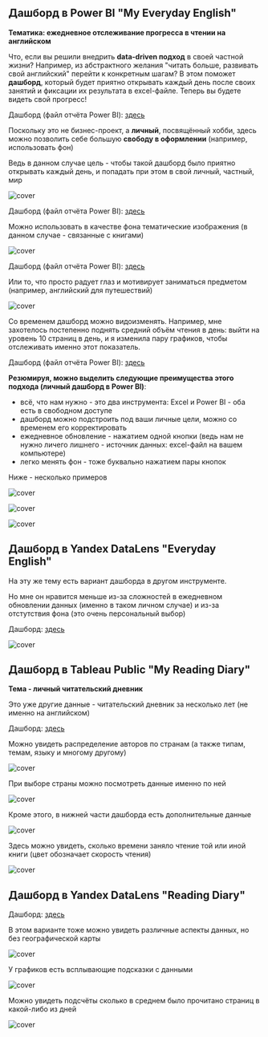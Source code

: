 ## Дашборд в Power BI "My Everyday English"
**Тематика: ежедневное отслеживание прогресса в чтении на английском**

Что, если вы решили внедрить **data-driven подход** в своей частной жизни? Например, из абстрактного желания "читать больше, развивать свой английский" перейти к конкретным шагам? В этом поможет **дашборд**, который будет приятно открывать каждый день после своих занятий и  фиксации их результата в excel-файле. Теперь вы будете видеть свой прогресс!

Дашборд (файл отчёта Power BI): [здесь](https://github.com/Malakhova-Natalya/Personal_project/blob/main/reading_diary_project_tableau/English%20Reading%20Diary%20Dashboard.pbix "здесь")

Поскольку это не бизнес-проект, а **личный**, посвящённый хобби, здесь можно позволить себе большую **свободу в оформлении** (например, использовать фон)


Ведь в данном случае цель - чтобы такой дашборд было приятно открывать каждый день, и попадать при этом в свой личный, частный, мир

![cover](https://github.com/Malakhova-Natalya/Personal_project/blob/main/reading_diary_project_tableau/09.png)



Дашборд (файл отчёта Power BI): [здесь](https://github.com/Malakhova-Natalya/Personal_project/blob/main/reading_diary_project_tableau/English%20Reading%20Diary%20Dashboard%202.pbix "здесь")

Можно использовать в качестве фона тематические изображения (в данном случае - связанные с книгами)


![cover](https://github.com/Malakhova-Natalya/Personal_project/blob/main/reading_diary_project_tableau/10.png)

Дашборд (файл отчёта Power BI): [здесь](https://github.com/Malakhova-Natalya/Personal_project/blob/main/reading_diary_project_tableau/English%20Reading%20Diary%20Dashboard%203.pbix "здесь")


Или то, что просто радует глаз и мотивирует заниматься предметом (например, английский для путешествий)


![cover](https://github.com/Malakhova-Natalya/Personal_project/blob/main/reading_diary_project_tableau/11.png)

Со временем дашборд можно видоизменять. Например, мне захотелось постепенно поднять средний объём чтения в день: выйти на уровень 10 страниц в день, и я изменила пару графиков, чтобы отслеживать именно этот показатель.

Дашборд (файл отчёта Power BI): [здесь](https://github.com/Malakhova-Natalya/Personal_project/blob/main/reading_diary_project_tableau/English%20Reading%20Diary%20Dashboard%204.pbix "здесь")


**Резюмируя, можно выделить следующие преимущества этого подхода (личный дашборд в Power BI)**:
- всё, что нам нужно - это два инструмента: Excel и Power BI - оба есть в свободном доступе
- дашборд можно подстроить под ваши личные цели, можно со временем его корректировать
- ежедневное обновление - нажатием одной кнопки (ведь нам не нужно личего лишнего - источник данных: excel-файл на вашем компьютере)
- легко менять фон - тоже буквально нажатием пары кнопок

Ниже - несколько примеров 

![cover](https://github.com/Malakhova-Natalya/Personal_project/blob/main/reading_diary_project_tableau/12.png)


![cover](https://github.com/Malakhova-Natalya/Personal_project/blob/main/reading_diary_project_tableau/13.png)


![cover](https://github.com/Malakhova-Natalya/Personal_project/blob/main/reading_diary_project_tableau/14.png)

## Дашборд в Yandex DataLens "Everyday English"

На эту же тему есть вариант дашборда в другом инструменте. 

Но мне он нравится меньше из-за сложностей в ежедневном обновлении данных (именно в таком личном случае) и из-за отстутствия фона (это очень персональный выбор)

Дашборд: [здесь](https://datalens.yandex.ru/ua1qsxql58o2j-everyday-english "здесь")


![cover](https://github.com/Malakhova-Natalya/Personal_project/blob/main/reading_diary_project_tableau/08.png)


## Дашборд в Tableau Public "My Reading Diary"
**Тема - личный читательский дневник**

Это уже другие данные - читательский дневник за несколько лет (не именно на английском)

Дашборд: [здесь](https://public.tableau.com/app/profile/natalya.malakhova/viz/MyReadingDiary_16992005207370/MyReadingDiaryDashboard?publish=yes "здесь")

Можно увидеть распределение авторов по странам (а также типам, темам, языку и многому другому)


![cover](https://github.com/Malakhova-Natalya/Personal_project/blob/main/reading_diary_project_tableau/01.png)


При выборе страны можно посмотреть данные именно по ней


![cover](https://github.com/Malakhova-Natalya/Personal_project/blob/main/reading_diary_project_tableau/02.png)


Кроме этого, в нижней части дашборда есть дополнительные данные


![cover](https://github.com/Malakhova-Natalya/Personal_project/blob/main/reading_diary_project_tableau/03.png)


Здесь можно увидеть, сколько времени заняло чтение той или иной книги (цвет обозначает скорость чтения)


![cover](https://github.com/Malakhova-Natalya/Personal_project/blob/main/reading_diary_project_tableau/04.png)

## Дашборд в Yandex DataLens "Reading Diary"

Дашборд: [здесь](https://datalens.yandex.ru/5l8vifbefa88u-reading-diary "здесь")


В этом варианте тоже можно увидеть различные аспекты данных, но без географической карты


![cover](https://github.com/Malakhova-Natalya/Personal_project/blob/main/reading_diary_project_tableau/05.png)


У графиков есть всплывающие подсказки с данными


![cover](https://github.com/Malakhova-Natalya/Personal_project/blob/main/reading_diary_project_tableau/06.png)


Можно увидеть подсчёты сколько в среднем было прочитано страниц в какой-либо из дней


![cover](https://github.com/Malakhova-Natalya/Personal_project/blob/main/reading_diary_project_tableau/07.png)




